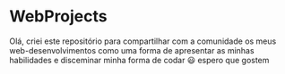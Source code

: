 # WebProjects

Olá, criei este repositório para compartilhar com a comunidade os meus web-desenvolvimentos como uma forma de apresentar as minhas habilidades e disceminar minha forma de codar 😃 espero que gostem
